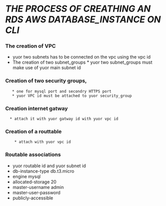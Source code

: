 # *THE PROCESS OF CREATHING AN RDS AWS DATABASE_INSTANCE ON CLI*

 ### The creation of VPC
  * yuor two subnets has to be connected on the vpc using the vpc id
  * The creation of two subnet_groups
         * yuor two subnet_groups must make use of yuor main subnet id
### Creation of two security groups, 
       * one for mysql port and secondry HTTPS port
       * yuor VPC id must be attached to yuor security_group
### Creation internet gatway 
      * attach it with yuor gatway id with yuor vpc id
 ### Creation of a routtable 
        * attach with yuor vpc id 
### Routable associations
 * yuor routable id and yuor subnet id
* db-instance-type db.t3.micro   
* engine mysql
* allocated-storage 20 
* master-username admin
* master-user-password 
* publicly-accessible

